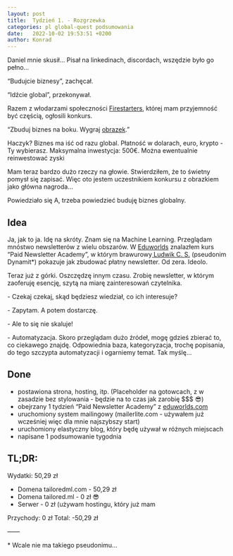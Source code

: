 ```yaml
---
layout: post
title:  Tydzień 1. - Rozgrzewka
categories: pl global-quest podsumowania 
date:   2022-10-02 19:53:51 +0200
author: Konrad
---
```


Daniel mnie skusił… Pisał na linkedinach, discordach, wszędzie było go pełno… 

“Budujcie biznesy”, zachęcał.  

“Idźcie global”, przekonywał. 

Razem z włodarzami społeczności [Firestarters][1], której mam przyjemność być częścią, ogłosili konkurs. 

“Zbuduj biznes na boku. Wygraj [obrazek][2].” 

Haczyk? Biznes ma iść od razu global. Płatność w dolarach, euro, krypto - Ty wybierasz.  Maksymalna inwestycja: 500€. Można ewentualnie reinwestować zyski

Mam teraz bardzo dużo rzeczy na głowie. Stwierdziłem, że to świetny pomysł się zapisać. Więc oto jestem uczestnikiem konkursu z obrazkiem jako główna nagroda…

Powiedziało się A, trzeba powiedzieć buduję biznes globalny. 

## Idea

Ja, jak to ja. Idę na skróty. Znam się na Machine Learning. Przeglądam mnóstwo newsletterów z wielu obszarów.  W [Eduworlds][3] znalazłem kurs “Paid Newsletter Academy”, w którym brawurowy[ Ludwik C. S.][4] (pseudonim Dynamit\*) pokazuje jak zbudować płatny newsletter. Od zera. Ideolo.

Teraz już z górki. Oszczędzę innym czasu. Zrobię newsletter, w którym zaoferuję esencję, szytą na miarę zainteresowań czytelnika.

\- Czekaj czekaj, skąd będziesz wiedział, co ich interesuje?

\- Zapytam. A potem dostarczę. 

\- Ale to się nie skaluje!

\- Automatyzacja. Skoro przeglądam dużo źródeł, mogę gdzieś zbierać to, co ciekawego znajdę. Odpowiednia baza, kategoryzacja, trochę popisania, do tego szczypta automatyzacji i ogarniemy temat. Tak myślę…

## Done
- postawiona strona, hosting, itp. (Placeholder na gotowcach, z w zasadzie bez stylowania - będzie na to czas jak zarobię $$$ 😎)
- obejrzany 1 tydzień “Paid Newsletter Academy” z [eduworlds.com][5]
- uruchomiony system mailingowy (mailerlite.com - używałem już wcześniej więc dla mnie najszybszy start)
- uruchomiony elastyczny blog, który będę używał w różnych miejscach
- napisane 1 podsumowanie tygodnia

## TL;DR:
Wydatki: 50,29 zł
- Domena tailoredml.com - 50,29 zł
- Domena tailored.ml - 0 zł 😎
- Serwer - 0 zł (używam hostingu, który już mam

Przychody: 0 zł
Total: -50,29 zł


——

\* Wcale nie ma takiego pseudonimu…

[1]:	https://transparentworld.pl/firestarters/
[2]:	https://opensea.io/collection/firestarters-nft
[3]:	https://eduworlds.com/
[4]:	https://siadlak.com/
[5]:	https://eduworlds.com/